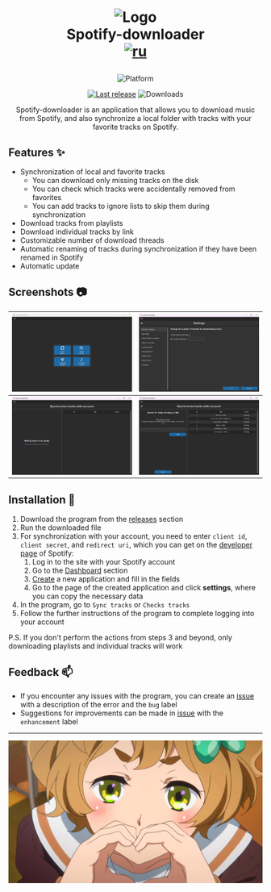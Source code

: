 <h1 align="center">

![Logo](icons/icon.ico)  
Spotify-downloader  
[![ru](https://img.shields.io/badge/README-ru-red.svg)](README_RU.md)

</h1>


<div align="center">

![Platform](https://img.shields.io/badge/Windows-0078D6?style=for-the-badge&logo=windows&logoColor=white "Non-clickable")

[![Last release](https://img.shields.io/github/v/release/LuTiFlekSSer/Spotify-downloader)](https://github.com/LuTiFlekSSer/Spotify-downloader/releases/latest "Download")
![Downloads](https://img.shields.io/github/downloads/LuTiFlekSSer/Spotify-downloader/total "Non-clickable")

Spotify-downloader is an application that allows you to download music from Spotify,
and also synchronize a local folder with tracks with your favorite tracks on Spotify.

</div>

## Features :sparkles:

* Synchronization of local and favorite tracks
    * You can download only missing tracks on the disk
    * You can check which tracks were accidentally removed from favorites
    * You can add tracks to ignore lists to skip them during synchronization
* Download tracks from playlists
* Download individual tracks by link
* Customizable number of download threads
* Automatic renaming of tracks during synchronization if they have been renamed in Spotify
* Automatic update

## Screenshots :camera:

| ![Main](res/main_en.png) | ![Settings](res/settings_en.png) |
|:------------------------:|:--------------------------------:|
| ![Sync](res/sync_en.png) |    ![Sync](res/sync_1_en.png)    |

## Installation :wrench:

1. Download the program from the [releases](https://github.com/LuTiFlekSSer/Spotify-downloader/releases/latest) section
2. Run the downloaded file
3. For synchronization with your account, you need to enter `client id`, `client secret`, and `redirect uri`, which you can get on the [developer page](https://developer.spotify.com/) of Spotify:
    1. Log in to the site with your Spotify account
    2. Go to the [Dashboard](https://developer.spotify.com/dashboard/) section
    3. [Create](https://developer.spotify.com/dashboard/create) a new application and fill in the fields
    4. Go to the page of the created application and click **settings**, where you can copy the necessary data
4. In the program, go to `Sync tracks` or `Checks tracks`
5. Follow the further instructions of the program to complete logging into your account

P.S. If you don't perform the actions from steps 3 and beyond, only downloading playlists and individual tracks will work

## Feedback :mailbox:

* If you encounter any issues with the program, you can create an [issue](https://github.com/LuTiFlekSSer/Spotify-downloader/issues/) with a description of the error and the `bug` label
* Suggestions for improvements can be made in [issue](https://github.com/LuTiFlekSSer/Spotify-downloader/issues/) with the `enhancement` label

___

<div align="center">

![Thanks](res/md_thanks.jpg)

</div>
